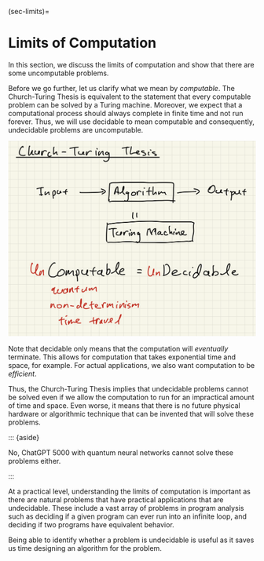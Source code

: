 (sec-limits)=

# Limits of Computation

In this section, we discuss the limits of computation and show that
there are some uncomputable problems.

Before we go further, let us clarify what we mean by *computable*. The
Church-Turing Thesis is equivalent to the statement that every
computable problem can be solved by a Turing machine. Moreover, we
expect that a computational process should always complete in finite
time and not run forever. Thus, we will use decidable to mean computable
and consequently, undecidable problems are uncomputable.

![](./church-turing.png)

Note that decidable only means that the computation will *eventually*
terminate. This allows for computation that takes exponential time and
space, for example. For actual applications, we also want computation to
be *efficient*.

Thus, the Church-Turing Thesis implies that undecidable problems cannot
be solved even if we allow the computation to run for an impractical
amount of time and space. Even worse, it means that there is no future
physical hardware or algorithmic technique that can be invented that
will solve these problems.

::: {aside}

No, ChatGPT 5000 with quantum neural networks cannot solve these
problems either.

:::

At a practical level, understanding the limits of computation is
important as there are natural problems that have practical applications
that are undecidable. These include a vast array of problems in program
analysis such as deciding if a given program can ever run into an
infinite loop, and deciding if two programs have equivalent behavior.

Being able to identify whether a problem is undecidable is useful as it
saves us time designing an algorithm for the problem.
